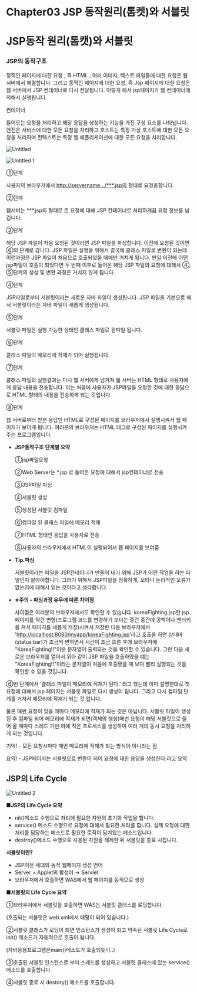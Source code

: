 # Chapter03 JSP 동작원리(톰켓)와 서블릿

# JSP동작 원리(톰캣)와 서블릿

### JSP의 동작구조

정적인 페이지에 대한 요청 , 즉 HTML , 여러 이미지, 텍스트 파일들에 대한 요청은 웹 서버에서 해결합니다. 그리고 동적인 페이지에 대한 요청, 즉 Jsp 페이지에 대한 요청은 웹 서버에서  JSP 컨테이너로 다시 전달됩니다. 이렇게 해서 jsp페이지가 웹 컨테이너에 의해서 실행됩니다.

컨테이너

 들어오는 요청을 처리하고 해당 응답을 생성하는 기능을 가진 구성 요소를 나타냅니다. 엔진은 서비스에 대한 모든 요청을 처리하고 호스트는 특정 가상 호스트에 대한 모든 요청을 처리하며 컨텍스트는 특정 웹 애플리케이션에 대한 모든 요청을 처리합니다.

![Untitled](https://user-images.githubusercontent.com/56623911/136703891-acd4e50f-bfbc-4238-99bf-14b946e19d19.png)

![Untitled 1](https://user-images.githubusercontent.com/56623911/136703893-81daf6a4-f560-4f12-8b45-e35014544b95.png)


①단계 

사용자의 브라우저에서 [http://servername.../***.jsp의](http://servername.../***.jsp의) 형태로 요청을합니다.

②단계 

웹서버는 ***.jsp의 형태로 온 요청에 대해 JSP 컨테이너로 처리하게끔 요청 정보를 넘깁니다.

③단계

해당 JSP 파일이 처음 요청된 것이라면 JSP 파일을 파싱합니다. 이전에 요청된 것이면 ⑥의 단계로 갑니다.  JSP 파일은 실행을 위해서 결국에 클래스 파일로 변환이 되는데 이런과정은  JSP 파일이 처음으로 호출되었을 때에만 거치게 됩니다. 만일 이전에 어떤 jsp파일이 호출이 되었다면 두 번째 이후로 들어온 해당 JSP 파일의 요청에 대해서 ④, ⑤단계의 생성 및 변환 과정은 거치지 않게 됩니다.

④단계 

JSP파일로부터 서블릿이라는 새로운 자바 파일이 생성됩니다. JSP 파일을 기본으로 해서 서블릿이라는  자바 파일이 새롭게 생성됩니다.

⑤단계

서블릿 파일은 실행 가능한 상태인 클래스 파일로 컴파일 됩니다.

⑥단계

클래스 파일이 메모리에 적재가 되어 실행됩니다.

⑦단계

클래스 파일의 실행결과는 다시 웹 서버에게 넘겨져 웹 서버는 HTML 형태로 사용자에게 응답 내용을 전송합니다. 이는  처음에 사용자가 JSP파일을 요청한 것에 대한 응답으로 HTML 형태의 내용을 전송하게 되는 것입니다.

⑧단계

웹 서버로부터 받은 응답인 HTML로 구성된 페이지를 브라우저에서 실행시켜서 웹 페이지가 보이게 됩니다. 여러분의 브라우저는 HTML 태그로 구성된 페이지를 실행시켜주는 프로그램입니다.

- **JSP동작구조** **단계별 요약**
    
    ①jsp파일요청
    
    ②Web Server는 *.jsp 로 들어온 요청에 대해서 jsp컨테이너로 전송
    
    ③JSP파일 파싱
    
    ④서블릿 생성
    
    ⑤생성된 서블릿 컴파일
    
    ⑥컴파일 된 클래스 파일에 메모리 적재
    
    ⑦HTML 형태인 응답을 사용자로 전송
    
    ⑧사용자의 브라우저에서 HTML이 실행되어서 웹 페이지를 보여줌
    

- **Tip.파싱**
    
    서블릿이라는 파일을 JSP컨테이너가 만들어 내기 위해 JSP가 어떤 작업을 하는 파일인지 알아야합니다. 그러기 위해서 JSP파일을 정확하게, 오타나 논리적인 오류가 없는지에 대해서 읽는 것이라고 생각합니다.
    

 

- **※주의 - 파싱과정 유무에 따른 차이점**
    
    차이점은 여러분의 브라우저에서도 확인할 수 있습니다. koreaFighting.jsp란 jsp페이지를 약간 변형(프로그램 코드를 변경하기 보다는 중간 중간에 공백이나 엔터키를 쳐서 페이지를 새롭게 저장)시켜서 저장한 다음 브라우저에서 '[http://localhost:8080/myapp/koreaFighting.jsp](http://localhost:8080/myapp/koreaFighting.jsp)'라고 호출을 하면 상태바(status bar)가 조금씩 변하면서 시간이 조금 흐른 후에 브라우저에 "KoreaFighting!!"이란 문자열이 출력되는 것을 확인할 수 있습니다. 그런 다음 새로운 브라우저를 열어서 위아 같이 JSP  파일을 호출하였을 떄는 "KoreaFighting!!"이라는 문자열이 처음에 호출됐을 때 보다 빨리 실행되는 것을 확인할 수 있을 것입니다.
    

⑥번 단계에서 '클래스 파일이 메모리에 적재가 된다.' 라고 했는데 이미 설명한대로 첫 요청에 대해서 jsp 페이지는 서블릿 파일로 다시 생성이 됩니다. 그리고 다시 컴파일 단계를 거쳐서 메모리에 적재가 되는 것 입니다.

물론 매번 요청이 있을 때마다 메모리에 적재가 되는 것은 아닙니다. 서블릿 파일이 생성된 후 컴파일 되어 메모리에 적재가 되면(객체의 생성)매번 요청이 해당 서블릿으로 들어 올 때마다 스레드 기반 하에 작은 프로세스를 생성하여 여러 개의 동시 요청을 처리하게 되는 것입니다.

기억! - 모든 요청시마다 매번 메모리에 적재가 되는 방식이 아니라는 점

요약! - JSP페이지는 서블릿으로 변환이 되어 요청에 대한 응답을 생성한다.라고 요약

## JSP의 Life Cycle

![Untitled 2](https://user-images.githubusercontent.com/56623911/136703899-8f92dd12-2182-483f-bc64-6f905e68c5ed.png)

■**JSP의 Life Cycle 요약**

- nit()메소드 수행으로 처리에 필요한 자원의 초기화 작업을 합니다.
- service() 메소드 수행으로 요청에 대해서 필요한 처리를 합니다. 실제 요청에 대한 처리를 담당하는 메소드로 필요한 로직이 담겨있는 메소드입니다.
- destroy()메소드 수행으로 사용된 자원을 해제한 뒤 서블릿을 종료 시킵니다.

**서블릿이란?** 

- JSP이전 세대의 동적 웹페이지 생성 언어
- Server + Applet의 합성어 → Servlet
- 브라우저에서 호출하면 WAS에서 웹 페이지를 동적으로 생성

■**서블릿의 Life Cycle 요약**

①브라우저에서 서블릿을 호출하면 WAS는 서블릿 클래스를 로딩합니다.

(호출되는 서블릿은 web.xml에서 매핑이 되어 있습니다.)

②서블릿 클래스가 로딩이 되면 인스턴스가 생성이 되고 약속된 서블릿 Life Cycle로 init() 메소드가 자동적으로 호출이 됩니다.

(자바응용프로그램은main()메소드가 호출되듯이..)

③호출된 서블릿 인스턴스로 부터 스레드를 생성하고 서블릿 클래스에 있는 service() 메소드를 호출합니다.

④서블릿 종료 시  destory() 메소드를 호출합니다.
